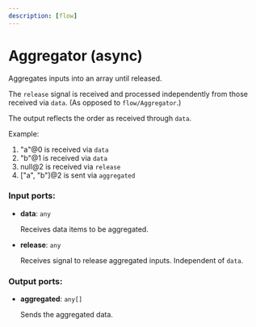 ```yaml
---
description: [flow]
---
```


# Aggregator (async)

Aggregates inputs into an array until released.

The `release` signal is received and processed independently from those received via `data`. (As opposed to `flow/Aggregator`.)

The output reflects the order as received through `data`. 

Example:
1. "a"@0 is received via `data`
2. "b"@1 is received via `data`
3. null@2 is received via `release`
5. ["a", "b"]@2 is sent via `aggregated`

### Input ports:

* __data__: `any`

    Receives data items to be aggregated.


* __release__: `any`

    Receives signal to release aggregated inputs. Independent of `data`.

### Output ports:

* __aggregated__: `any[]`

    Sends the aggregated data.

